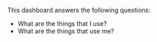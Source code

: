 This dashboard answers the following questions:

- What are the things that I use?
- What are the things that use me?